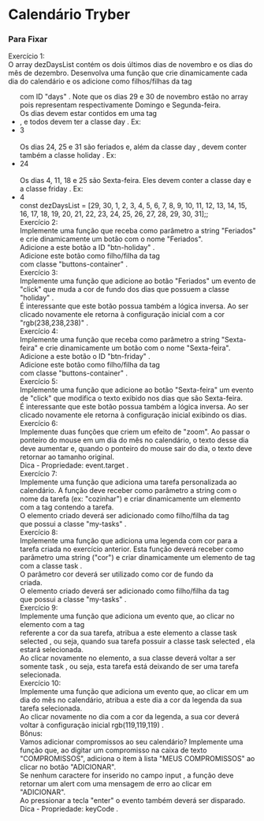 <h1>Calendário Tryber</h1>
<h3> Para Fixar</h3>
<p>
Exercício 1:<br>
O array dezDaysList contém os dois últimos dias de novembro e os dias do mês de dezembro. Desenvolva uma função que crie dinamicamente cada dia do calendário e os adicione como filhos/filhas da tag <ul> com ID "days" . Note que os dias 29 e 30 de novembro estão no array pois representam respectivamente Domingo e Segunda-feira.<br>
Os dias devem estar contidos em uma tag <li> , e todos devem ter a classe day . Ex: <li class="day">3</li> <br>
Os dias 24, 25 e 31 são feriados e, além da classe day , devem conter também a classe holiday . Ex: <li class="day holiday">24</li> <br>
Os dias 4, 11, 18 e 25 são Sexta-feira. Eles devem conter a classe day e a classe friday . Ex: <li class="day friday">4</li>
const dezDaysList = [29, 30, 1, 2, 3, 4, 5, 6, 7, 8, 9, 10, 11, 12, 13, 14, 15, 16, 17, 18, 19, 20, 21, 22, 23, 24, 25, 26, 27, 28, 29, 30, 31];;<br>
Exercício 2:<br>
Implemente uma função que receba como parâmetro a string "Feriados" e crie dinamicamente um botão com o nome "Feriados".<br>
Adicione a este botão a ID "btn-holiday" .<br>
Adicione este botão como filho/filha da tag <div> com classe "buttons-container" .<br>
Exercício 3:<br>
Implemente uma função que adicione ao botão "Feriados" um evento de "click" que muda a cor de fundo dos dias que possuem a classe "holiday" .<br>
É interessante que este botão possua também a lógica inversa. Ao ser clicado novamente ele retorna à configuração inicial com a cor "rgb(238,238,238)" .<br>
Exercício 4:<br>
Implemente uma função que receba como parâmetro a string "Sexta-feira" e crie dinamicamente um botão com o nome "Sexta-feira".<br>
Adicione a este botão o ID "btn-friday" .<br>
Adicione este botão como filho/filha da tag <div> com classe "buttons-container" .<br>
Exercício 5:<br>
Implemente uma função que adicione ao botão "Sexta-feira" um evento de "click" que modifica o texto exibido nos dias que são Sexta-feira.<br>
É interessante que este botão possua também a lógica inversa. Ao ser clicado novamente ele retorna à configuração inicial exibindo os dias.<br>
Exercício 6:<br>
Implemente duas funções que criem um efeito de "zoom". Ao passar o ponteiro do mouse em um dia do mês no calendário, o texto desse dia deve aumentar e, quando o ponteiro do mouse sair do dia, o texto deve retornar ao tamanho original.<br>
Dica - Propriedade: event.target .<br>
Exercício 7:<br>
Implemente uma função que adiciona uma tarefa personalizada ao calendário. A função deve receber como parâmetro a string com o nome da tarefa (ex: "cozinhar") e criar dinamicamente um elemento com a tag <span> contendo a tarefa.<br>
O elemento criado deverá ser adicionado como filho/filha da tag <div> que possui a classe "my-tasks" .<br>
Exercício 8:<br>
Implemente uma função que adiciona uma legenda com cor para a tarefa criada no exercício anterior. Esta função deverá receber como parâmetro uma string ("cor") e criar dinamicamente um elemento de tag <div> com a classe task .<br>
O parâmetro cor deverá ser utilizado como cor de fundo da <div> criada.<br>
O elemento criado deverá ser adicionado como filho/filha da tag <div> que possui a classe "my-tasks" .<br>
Exercício 9:<br>
Implemente uma função que adiciona um evento que, ao clicar no elemento com a tag <div> referente a cor da sua tarefa, atribua a este elemento a classe task selected , ou seja, quando sua tarefa possuir a classe task selected , ela estará selecionada.<br>
Ao clicar novamente no elemento, a sua classe deverá voltar a ser somente task , ou seja, esta tarefa está deixando de ser uma tarefa selecionada.<br>
Exercício 10:<br>
Implemente uma função que adiciona um evento que, ao clicar em um dia do mês no calendário, atribua a este dia a cor da legenda da sua tarefa selecionada.<br>
Ao clicar novamente no dia com a cor da legenda, a sua cor deverá voltar à configuração inicial rgb(119,119,119) .<br>
Bônus:<br>
Vamos adicionar compromissos ao seu calendário? Implemente uma função que, ao digitar um compromisso na caixa de texto "COMPROMISSOS", adiciona o item à lista "MEUS COMPROMISSOS" ao clicar no botão "ADICIONAR".<br>
Se nenhum caractere for inserido no campo input , a função deve retornar um alert com uma mensagem de erro ao clicar em "ADICIONAR".<br>
Ao pressionar a tecla "enter" o evento também deverá ser disparado.<br>
Dica - Propriedade: keyCode .

</p>

